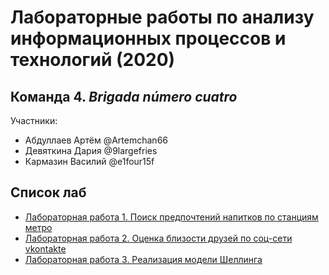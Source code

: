# Лабораторные работы по анализу информационных процессов и технологий (2020)

## Команда 4. *Brigada número cuatro*
Участники: 
- Абдуллаев Артём @Artemchan66
- Девяткина Дария @9largefries
- Кармазин Василий @e1four15f

## Список лаб
- [Лабораторная работа 1. Поиск предпочтений напитков по станциям метро](lab1)
- [Лабораторная работа 2. Оценка близости друзей по соц-сети vkontakte](lab2)
- [Лабораторная работа 3. Реализация модели Шеллинга](lab3)